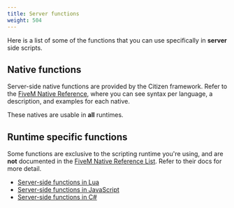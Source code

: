 ```yaml
---
title: Server functions
weight: 504
---
```


Here is a list of some of the functions that you can use specifically in **server** side scripts.

Native functions
----------------
Server-side native functions are provided by the Citizen framework. Refer to the [FiveM Native Reference](/natives), where you can see syntax per language, a description, and examples for each native.

These natives are usable in **all** runtimes.

Runtime specific functions
--------------------------
Some functions are exclusive to the scripting runtime you're using, and are **not** documented
in the [FiveM Native Reference List](https://docs.fivem.net/natives). Refer to their docs for more detail.

- [Server-side functions in Lua](/docs/scripting-reference/runtimes/lua/server-functions)
- [Server-side functions in JavaScript](/docs/scripting-reference/runtimes/javascript/server-functions)
- [Server-side functions in C#](/docs/scripting-reference/runtimes/csharp/server-functions)
